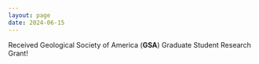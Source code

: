 ```yaml
---
layout: page
date: 2024-06-15
---
```

Received Geological Society of America (**GSA**) Graduate Student Research Grant!